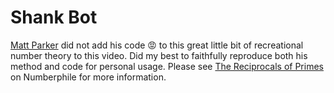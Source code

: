 # Shank Bot
[Matt Parker](https://www.youtube.com/user/standupmaths) did not add his code 😡 to this great little bit of recreational number theory to this video. Did my best to faithfully reproduce both his method and code for personal usage.
Please see [The Reciprocals of Primes](https://www.youtube.com/watch?v=DmfxIhmGPP4&t=620s) on Numberphile for more information.
